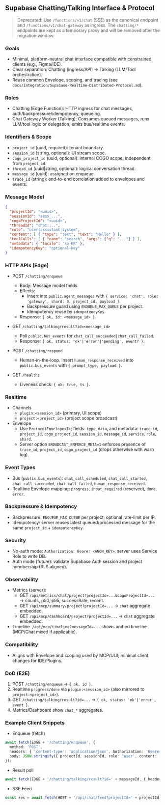 ## Supabase Chatting/Talking Interface & Protocol

> Deprecated: Use `/functions/v1/chat` (SSE) as the canonical endpoint and `/functions/v1/chat-gateway` as ingress. The `chatting/*` endpoints are kept as a temporary proxy and will be removed after the migration window.

### Goals
- Minimal, platform-neutral chat interface compatible with constrained clients (e.g., Figma/IDE).
- Clear separation: Chatting (ingress/API) → Talking (LLM/Tool orchestration).
- Reuse common Envelope, scoping, and tracing (see `docs/integration/Supabase-Realtime-Distributed-Protocol.md`).

### Roles
- Chatting (Edge Function): HTTP ingress for chat messages, auth/backpressure/idempotency, queueing.
- Chat Gateway Worker (Talking): Consumes queued messages, runs LLM/tool logic or delegation, emits bus/realtime events.

### Identifiers & Scope
- `project_id` (uuid, required): tenant boundary.
- `session_id` (string, optional): UI stream scope.
- `cogo_project_id` (uuid, optional): internal COGO scope; independent from `project_id`.
- `thread_id` (uuid|string, optional): logical conversation thread.
- `message_id` (uuid): assigned on enqueue.
- `trace_id` (string): end-to-end correlation added to envelopes and events.

### Message Model
```json
{
  "projectId": "<uuid>",
  "sessionId": "sess_...",
  "cogoProjectId": "<uuid>",
  "threadId": "chat:...",
  "role": "user|assistant|system",
  "content": [ { "type": "text", "text": "Hello" } ],
  "toolCalls": [ { "name": "search", "args": {"q": "..."} } ],
  "metadata": { "locale": "ko-KR" },
  "idempotencyKey": "optional-key"
}
```

### HTTP APIs (Edge)
- POST `/chatting/enqueue`
  - Body: Message model fields.
  - Effects:
    - Insert into `public.agent_messages` with `{ service: 'chat', role: 'gateway', shard: 0, project_id, payload }`.
    - Backpressure guard using `ENQUEUE_MAX_QUEUE` per project.
    - Idempotency reuse by `idempotencyKey`.
  - Response: `{ ok, id: <message_id> }`.

- GET `/chatting/talking/result?id=<message_id>`
  - Poll `public.bus_events` for `chat_call_succeeded|chat_call_failed`.
  - Response: `{ ok, status: 'ok'|'error'|'pending', event? }`.

- POST `/chatting/respond`
  - Human-in-the-loop. Insert `human_response_received` into `public.bus_events` with `{ prompt_type, payload }`.

- GET `/healthz`
  - Liveness check: `{ ok: true, ts }`.

### Realtime
- Channels
  - `plugin:<session_id>` (primary, UI scope)
  - `project:<project_id>` (project scope broadcast)
- Envelope
  - Use `ProtocolEnvelope<T>`; fields: `type`, `data`, and metadata: `trace_id`, `project_id`, `cogo_project_id`, `session_id`, `message_id`, `service`, `role`, `shard`.
  - Server option `BROADCAST_ENFORCE_META=1` enforces presence of `trace_id`, `project_id`, `cogo_project_id` (drops otherwise with warn log).

### Event Types
- Bus (`public.bus_events`): `chat_call_scheduled`, `chat_call_started`, `chat_call_succeeded`, `chat_call_failed`, `human_response_received`.
- Realtime Envelope mapping: `progress`, `input_required` (reserved), `done`, `error`.

### Backpressure & Idempotency
- Backpressure: `ENQUEUE_MAX_QUEUE` per project; optional rate-limit per IP.
- Idempotency: server reuses latest queued/processed message for the same `project_id` + `idempotencyKey`.

### Security
- No-auth mode: `Authorization: Bearer <ANON_KEY>`, server uses Service Role to write DB.
- Auth mode (future): validate Supabase Auth session and project membership (RLS aligned).

### Observability
- Metrics (server):
  - GET `/api/metrics/chat/project?projectId=...&cogoProjectId=...` → counts, p50, p95, successRate, recent.
  - GET `/api/mcp/summary/project?projectId=...` → `chat` aggregate embedded.
  - GET `/api/mcp/dashboard/project?projectId=...` → `chat` aggregate embedded.
- Timeline: `/api/mcp/timeline?messageId=...` shows unified timeline (MCP/Chat mixed if applicable).

### Compatibility
- Aligns with Envelope and scoping used by MCP/UUI; minimal client changes for IDE/Plugins.

### DoD (E2E)
1) POST `/chatting/enqueue` → `{ ok, id }`.
2) Realtime `progress/done` via `plugin:<session_id>` (also mirrored to `project:<project_id>`).
3) GET `/chatting/talking/result?id=...` → `{ ok, status: 'ok'|'error', event }`.
4) Metrics/Dashboard show `chat_*` aggregates.

### Example Client Snippets
- Enqueue (fetch)
```ts
await fetch(EDGE + '/chatting/enqueue', {
  method: 'POST',
  headers: { 'content-type': 'application/json', Authorization: 'Bearer ' + ANON, apikey: ANON },
  body: JSON.stringify({ projectId, sessionId, role: 'user', content: [{ type: 'text', text: 'hello' }] })
});
```
- Result poll
```ts
await fetch(EDGE + '/chatting/talking/result?id=' + messageId, { headers: { Authorization: 'Bearer ' + ANON, apikey: ANON } });
```
- SSE Feed
```ts
const res = await fetch(HOST + '/api/chat/feed?projectId=' + projectId + '&cogoProjectId=' + cogoProjectId, { headers: { accept: 'text/event-stream' } });
```


